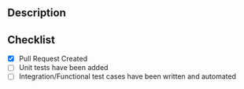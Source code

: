 ## Description  


## Checklist
- [x] Pull Request Created
- [ ] Unit tests have been added
- [ ] Integration/Functional test cases have been written and automated
